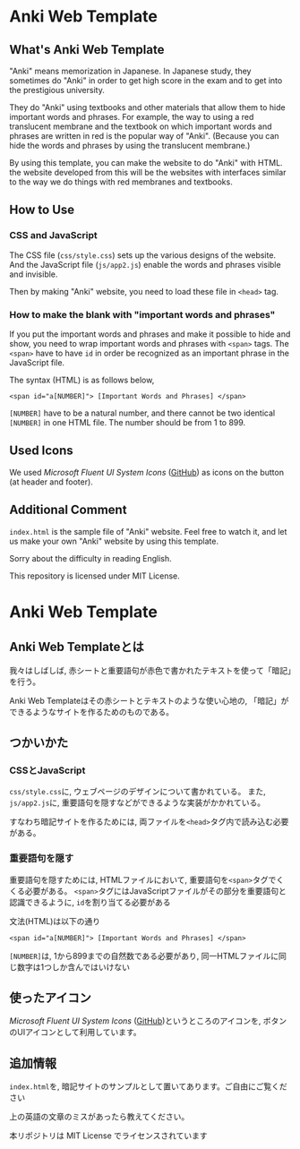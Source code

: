 # Anki Web Template

## What's Anki Web Template

"Anki" means memorization in Japanese. In Japanese study, they sometimes do "Anki" in order to get high score in the exam and to get into the prestigious university.

They do "Anki" using textbooks and other materials that allow them to hide important words and phrases. For example, the way to using a red translucent membrane and the textbook on which important words and phrases are written in red is the popular way of "Anki". (Because you can hide the words and phrases by using the translucent membrane.)

By using this template, you can make the website to do "Anki" with HTML. the website developed from this will be the websites with interfaces similar to the way we do things with red membranes and textbooks.

## How to Use

### CSS and JavaScript

The CSS file (`css/style.css`) sets up the various designs of the website. And the JavaScript file (`js/app2.js`) enable the words and phrases visible and invisible.

Then by making "Anki" website, you need to load these file in `<head>` tag.

### How to make the blank with "important words and phrases"

If you put the important words and phrases and make it possible to hide and show, you need to wrap important words and phrases with `<span>` tags. The `<span>` have to have `id` in order be recognized as an important phrase in the JavaScript file. 

The syntax (HTML) is as follows below,
```
<span id="a[NUMBER]"> [Important Words and Phrases] </span>
```
`[NUMBER]` have to be a natural number, and there cannot be two identical `[NUMBER]` in one HTML file. The number should be from 1 to 899.

## Used Icons

We used *Microsoft Fluent UI System Icons* ([GitHub](https://github.com/microsoft/fluentui-system-icons)) as icons on the button (at header and footer).

## Additional Comment

`index.html` is the sample file of "Anki" website. Feel free to watch it, and let us make your own "Anki" website by using this template.

Sorry about the difficulty in reading English.

This repository is licensed under MIT License.

# Anki Web Template

## Anki Web Templateとは

我々はしばしば, 赤シートと重要語句が赤色で書かれたテキストを使って「暗記」を行う。

Anki Web Templateはその赤シートとテキストのような使い心地の, 「暗記」ができるようなサイトを作るためのものである。

## つかいかた

### CSSとJavaScript

`css/style.css`に, ウェブページのデザインについて書かれている。 また, `js/app2.js`に, 重要語句を隠すなどができるような実装がかかれている。

すなわち暗記サイトを作るためには, 両ファイルを`<head>`タグ内で読み込む必要がある。

### 重要語句を隠す

重要語句を隠すためには, HTMLファイルにおいて, 重要語句を`<span>`タグでくくる必要がある。 `<span>`タグにはJavaScriptファイルがその部分を重要語句と認識できるように, `id`を割り当てる必要がある

文法(HTML)は以下の通り
```
<span id="a[NUMBER]"> [Important Words and Phrases] </span>
```
`[NUMBER]`は, 1から899までの自然数である必要があり, 同一HTMLファイルに同じ数字は1つしか含んではいけない

## 使ったアイコン

*Microsoft Fluent UI System Icons* ([GitHub](https://github.com/microsoft/fluentui-system-icons))というところのアイコンを, ボタンのUIアイコンとして利用しています。

## 追加情報

`index.html`を, 暗記サイトのサンプルとして置いてあります。ご自由にご覧ください

上の英語の文章のミスがあったら教えてください。

本リポジトリは MIT License でライセンスされています